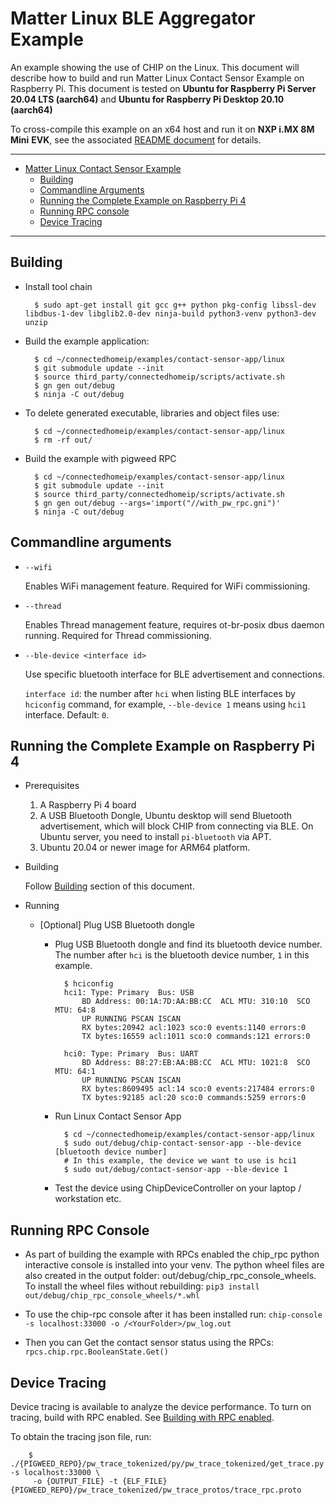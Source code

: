 # Matter Linux BLE Aggregator Example

An example showing the use of CHIP on the Linux. This document will describe how
to build and run Matter Linux Contact Sensor Example on Raspberry Pi. This
document is tested on **Ubuntu for Raspberry Pi Server 20.04 LTS (aarch64)** and
**Ubuntu for Raspberry Pi Desktop 20.10 (aarch64)**

To cross-compile this example on an x64 host and run it on **NXP i.MX 8M Mini**
**EVK**, see the associated
[README document](../../../docs/guides/nxp/nxp_imx8m_linux_examples.md) for
details.

<hr>

-   [Matter Linux Contact Sensor Example](#matter-linux-contact-sensor-example)
    -   [Building](#building)
    -   [Commandline Arguments](#commandline-arguments)
    -   [Running the Complete Example on Raspberry Pi 4](#running-the-complete-example-on-raspberry-pi-4)
    -   [Running RPC console](#running-rpc-console)
    -   [Device Tracing](#device-tracing)

<hr>

## Building

-   Install tool chain

          $ sudo apt-get install git gcc g++ python pkg-config libssl-dev libdbus-1-dev libglib2.0-dev ninja-build python3-venv python3-dev unzip

-   Build the example application:

          $ cd ~/connectedhomeip/examples/contact-sensor-app/linux
          $ git submodule update --init
          $ source third_party/connectedhomeip/scripts/activate.sh
          $ gn gen out/debug
          $ ninja -C out/debug

-   To delete generated executable, libraries and object files use:

          $ cd ~/connectedhomeip/examples/contact-sensor-app/linux
          $ rm -rf out/

-   Build the example with pigweed RPC

          $ cd ~/connectedhomeip/examples/contact-sensor-app/linux
          $ git submodule update --init
          $ source third_party/connectedhomeip/scripts/activate.sh
          $ gn gen out/debug --args='import("//with_pw_rpc.gni")'
          $ ninja -C out/debug

## Commandline arguments

-   `--wifi`

    Enables WiFi management feature. Required for WiFi commissioning.

-   `--thread`

    Enables Thread management feature, requires ot-br-posix dbus daemon running.
    Required for Thread commissioning.

-   `--ble-device <interface id>`

    Use specific bluetooth interface for BLE advertisement and connections.

    `interface id`: the number after `hci` when listing BLE interfaces by
    `hciconfig` command, for example, `--ble-device 1` means using `hci1`
    interface. Default: `0`.

## Running the Complete Example on Raspberry Pi 4

-   Prerequisites

    1. A Raspberry Pi 4 board
    2. A USB Bluetooth Dongle, Ubuntu desktop will send Bluetooth advertisement,
       which will block CHIP from connecting via BLE. On Ubuntu server, you need
       to install `pi-bluetooth` via APT.
    3. Ubuntu 20.04 or newer image for ARM64 platform.

-   Building

    Follow [Building](#building) section of this document.

-   Running

    -   [Optional] Plug USB Bluetooth dongle

        -   Plug USB Bluetooth dongle and find its bluetooth device number. The
            number after `hci` is the bluetooth device number, `1` in this
            example.

                  $ hciconfig
                  hci1:	Type: Primary  Bus: USB
                      BD Address: 00:1A:7D:AA:BB:CC  ACL MTU: 310:10  SCO MTU: 64:8
                      UP RUNNING PSCAN ISCAN
                      RX bytes:20942 acl:1023 sco:0 events:1140 errors:0
                      TX bytes:16559 acl:1011 sco:0 commands:121 errors:0

                  hci0:	Type: Primary  Bus: UART
                      BD Address: B8:27:EB:AA:BB:CC  ACL MTU: 1021:8  SCO MTU: 64:1
                      UP RUNNING PSCAN ISCAN
                      RX bytes:8609495 acl:14 sco:0 events:217484 errors:0
                      TX bytes:92185 acl:20 sco:0 commands:5259 errors:0

        -   Run Linux Contact Sensor App

                  $ cd ~/connectedhomeip/examples/contact-sensor-app/linux
                  $ sudo out/debug/chip-contact-sensor-app --ble-device [bluetooth device number]
                  # In this example, the device we want to use is hci1
                  $ sudo out/debug/contact-sensor-app --ble-device 1

        -   Test the device using ChipDeviceController on your laptop /
            workstation etc.

## Running RPC Console

-   As part of building the example with RPCs enabled the chip_rpc python
    interactive console is installed into your venv. The python wheel files are
    also created in the output folder: out/debug/chip_rpc_console_wheels. To
    install the wheel files without rebuilding:
    `pip3 install out/debug/chip_rpc_console_wheels/*.whl`

-   To use the chip-rpc console after it has been installed run:
    `chip-console -s localhost:33000 -o /<YourFolder>/pw_log.out`

-   Then you can Get the contact sensor status using the RPCs:
    `rpcs.chip.rpc.BooleanState.Get()`

## Device Tracing

Device tracing is available to analyze the device performance. To turn on
tracing, build with RPC enabled. See [Building with RPC enabled](#building).

To obtain the tracing json file, run:

```
    $ ./{PIGWEED_REPO}/pw_trace_tokenized/py/pw_trace_tokenized/get_trace.py -s localhost:33000 \
     -o {OUTPUT_FILE} -t {ELF_FILE} {PIGWEED_REPO}/pw_trace_tokenized/pw_trace_protos/trace_rpc.proto
```
